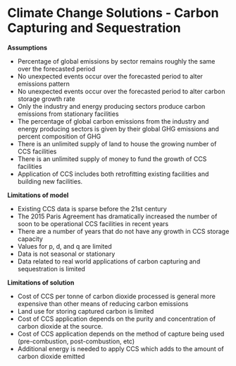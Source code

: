 # Climate Change Solutions - Carbon Capturing and Sequestration
<b> Assumptions </b>

- Percentage of global emissions by sector remains roughly the same over the forecasted period
- No unexpected events occur over the forecasted period to alter emissions pattern
- No unexpected events occur over the forecasted period to alter carbon storage growth rate
- Only the industry and energy producing sectors produce carbon emissions from stationary facilities
- The percentage of global carbon emissions from the industry and energy producing sectors is given by their global GHG emissions and percent composition of GHG
- There is an unlimited supply of land to house the growing number of CCS facilities
- There is an unlimited supply of money to fund the growth of CCS facilities
- Application of CCS includes both retrofitting existing facilities and building new facilities.

<b> Limitations of model </b>

- Existing CCS data is sparse before the 21st century
- The 2015 Paris Agreement has dramatically increased the number of soon to be operational CCS facilities in recent years
- There are a number of years that do not have any growth in CCS storage capacity
- Values for p, d, and q are limited
- Data is not seasonal or stationary
- Data related to real world applications of carbon capturing and sequestration is limited

<b> Limitations of solution </b>

- Cost of CCS per tonne of carbon dioxide processed is general more expensive than other means of reducing carbon emissions
- Land use for storing captured carbon is limited
- Cost of CCS application depends on the purity and concentration of carbon dioxide at the source.
- Cost of CCS application depends on the method of capture being used (pre-combustion, post-combustion, etc)
- Additional energy is needed to apply CCS which adds to the amount of carbon dioxide emitted
